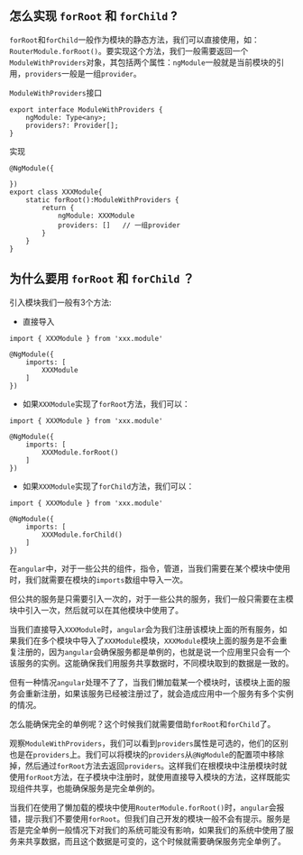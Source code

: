 ## 怎么实现 `forRoot` 和 `forChild` ?
`forRoot`和`forChild`一般作为模块的静态方法，我们可以直接使用，如：`RouterModule.forRoot()`。要实现这个方法，我们一般需要返回一个`ModuleWithProviders`对象，其包括两个属性：`ngModule`一般就是当前模块的引用，`providers`一般是一组`provider`。

`ModuleWithProviders`接口

```
export interface ModuleWithProviders {
    ngModule: Type<any>;
    providers?: Provider[];
}
```

实现

```
@NgModule({

})
export class XXXModule{
    static forRoot():ModuleWithProviders {
        return {
            ngModule: XXXModule
            providers: []   // 一组provider
        }
    }
}
```

## 为什么要用 `forRoot` 和 `forChild` ？
引入模块我们一般有3个方法:
+ 直接导入
```
import { XXXModule } from 'xxx.module'

@NgModule({
    imports: [
        XXXModule
    ]
})
```

+ 如果`XXXModule`实现了`forRoot`方法，我们可以：
```
import { XXXModule } from 'xxx.module'

@NgModule({
    imports: [
        XXXModule.forRoot()
    ]
})
```

+ 如果`XXXModule`实现了`forChild`方法，我们可以：
```
import { XXXModule } from 'xxx.module'

@NgModule({
    imports: [
        XXXModule.forChild()
    ]
})
```

在`angular`中，对于一些公共的组件，指令，管道，当我们需要在某个模块中使用时，我们就需要在模块的`imports`数组中导入一次。

但公共的服务是只需要引入一次的，对于一些公共的服务，我们一般只需要在主模块中引入一次，然后就可以在其他模块中使用了。

当我们直接导入`XXXModule`时，`angular`会为我们注册该模块上面的所有服务，如果我们在多个模块中导入了`XXXModule`模块，`XXXModule`模块上面的服务是不会重复注册的，因为`angular`会确保服务都是单例的，也就是说一个应用里只会有一个该服务的实例。这能确保我们用服务共享数据时，不同模块取到的数据是一致的。

但有一种情况`angular`处理不了了，当我们懒加载某一个模块时，该模块上面的服务会重新注册，如果该服务已经被注册过了，就会造成应用中一个服务有多个实例的情况。

怎么能确保完全的单例呢？这个时候我们就需要借助`forRoot`和`forChild`了。

观察`ModuleWithProviders`，我们可以看到`providers`属性是可选的，他们的区别也是在`providers`上。我们可以将模块的`providers`从`@NgModule`的配置项中移除掉，然后通过`forRoot`方法去返回`providers`。这样我们在根模块中注册模块时就使用`forRoot`方法，在子模块中注册时，就使用直接导入模块的方法，这样既能实现组件共享，也能确保服务是完全单例的。

当我们在使用了懒加载的模块中使用`RouterModule.forRoot()`时，`angular`会报错，提示我们不要使用`forRoot`。但我们自己开发的模块一般不会有提示。服务是否是完全单例一般情况下对我们的系统可能没有影响，如果我们的系统中使用了服务来共享数据，而且这个数据是可变的，这个时候就需要确保服务完全单例了。
